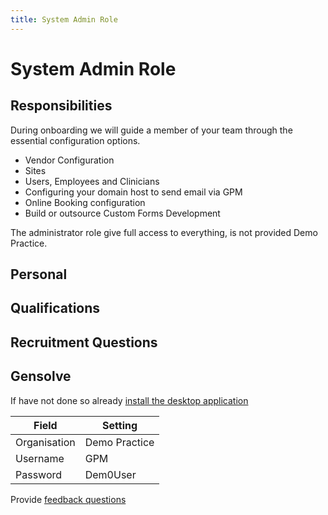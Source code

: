 ```yaml
---
title: System Admin Role
---
```


# System Admin Role

## Responsibilities

During onboarding we will guide a member of your team through the essential configuration options.

- Vendor Configuration
- Sites
- Users, Employees and Clinicians
- Configuring your domain host to send email via GPM
- Online Booking configuration
- Build or outsource Custom Forms Development

The administrator role give full access to everything, is not provided Demo Practice.

## Personal

## Qualifications

## Recruitment Questions

## Gensolve

If have not done so already [install the desktop application](/journey/demo)

| Field        | Setting       |
| ------------ | ------------- |
| Organisation | Demo Practice |
| Username     | GPM           |
| Password     | Dem0User      |

Provide [feedback questions](/docs/support/feedback-questions)
